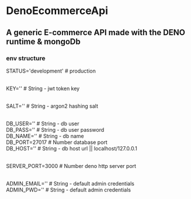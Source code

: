 # DenoEcommerceApi
## A generic E-commerce API made with the DENO runtime & mongoDb

### env structure
STATUS='development' # production <br><br>

KEY='' # String - jwt token key<br><br>

SALT='' # String - argon2 hashing salt<br><br>

DB_USER='' # String - db user<br>
DB_PASS='' # String - db user password<br>
DB_NAME='' # String - db name<br>
DB_PORT=27017 # Number database port<br>
DB_HOST='' # String - db host url || localhost/127.0.0.1<br><br>

SERVER_PORT=3000 # Number deno http server port<br><br>

ADMIN_EMAIL='' # String - default admin credentials<br>
ADMIN_PWD='' # String - default admin credentials<br>
